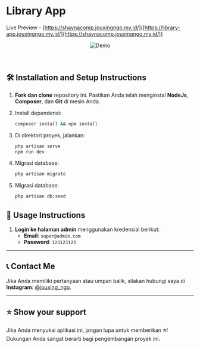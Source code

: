 # **Library App**  
Live Preview - [https://shaynacomp.jouxingngo.my.id/]([https://library-app.jouxingngo.my.id/](https://shaynacomp.jouxingngo.my.id/))
<br/>  
<div align="center">  
  <img  alt="Demo" src="public/imgs/preview.png" />  
</div>  
<br/>  
<br/>

## 🛠 **Installation and Setup Instructions**

1. **Fork dan clone** repository ini. Pastikan Anda telah menginstal **NodeJs**, **Composer**, dan **Git** di mesin Anda.
   
2. Install dependensi:  
   ```bash  
   composer install && npm install
   
3. Di direktori proyek, jalankan:  
   ```bash  
   php artisan serve
   npm run dev
   
4. Migrasi database: 
   ```bash  
   php artisan migrate

5. Migrasi database: 
   ```bash  
   php artisan db:seed 


## 🚀 **Usage Instructions**

1. **Login ke halaman admin** menggunakan kredensial berikut:  
   - **Email**: `super@admin.com`  
   - **Password**: `123123123`

---

## 📞 **Contact Me**

Jika Anda memiliki pertanyaan atau umpan balik, silakan hubungi saya di **Instagram**: [@jouxing_ngo](https://instagram.com/jouxing_ngo).

---

## ⭐ **Show your support**

Jika Anda menyukai aplikasi ini, jangan lupa untuk memberikan **⭐**! Dukungan Anda sangat berarti bagi pengembangan proyek ini.


